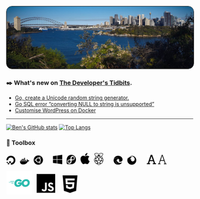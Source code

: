 <img src="https://github.com/bengarrett/bengarrett/blob/master/1500x500.jfif" alt="Sydney, Australia" style="border-radius:15px;border:1px solid black" />

### ✒️ What's new on [The Developer's Tidbits][tdt].

<!-- BLOG-POST-LIST:START -->
- [Go, create a Unicode random string generator.](http://devtidbits.com/2020/08/10/go-create-a-unicode-random-string-generator/)
- [Go SQL error “converting NULL to string is unsupported”](http://devtidbits.com/2020/08/03/go-sql-error-converting-null-to-string-is-unsupported/)
- [Customise WordPress on Docker](http://devtidbits.com/2019/11/02/customise-wordpress-on-docker/)
<!-- BLOG-POST-LIST:END -->

---

[![Ben's GitHub stats](https://github-readme-stats.vercel.app/api?username=bengarrett&count_private=true&show_icons=true&layout=compact&hide_title=true)](https://github.com/anuraghazra/github-readme-stats) [![Top Langs](https://github-readme-stats.vercel.app/api/top-langs/?username=bengarrett&layout=compact)](https://github.com/anuraghazra/github-readme-stats)

### 🔧 Toolbox

[<img alt="Digital Ocean logo" title="I host with Digital Ocean" width="25px" src="https://raw.githubusercontent.com/bengarrett/bengarrett/master/svg/digital-ocean.svg" />][digitalocean] &nbsp;
[<img alt="Docker logo" titme="I host with Docker containers" width="25px" src="https://raw.githubusercontent.com/bengarrett/bengarrett/master/svg/docker.svg" />][docker] &nbsp;
[<img alt="Ubuntu logo" titme="I host on Ubuntu Server" width="25px" src="https://raw.githubusercontent.com/bengarrett/bengarrett/master/svg/ubuntu.svg" />][ubuntu] &nbsp; &nbsp; &nbsp;
[<img alt="Windows logo" titme="I use Windows 10 as my daily driver." width="25px" src="https://raw.githubusercontent.com/bengarrett/bengarrett/master/svg/windows.svg" />][windows] &nbsp;
[<img alt="Fedora logo" titme="I use Fedora Desktop as my secondary system." width="25px" src="https://raw.githubusercontent.com/bengarrett/bengarrett/master/svg/fedora.svg" />][fedora] &nbsp;
[<img alt="Apple logo" titme="I use macOS while mobile." width="25px" src="https://raw.githubusercontent.com/bengarrett/bengarrett/master/svg/apple.svg" />][apple] &nbsp;
[<img alt="Raspberry Pi logo" titme="I blog about the Raspberry Pi" width="25px" src="https://raw.githubusercontent.com/bengarrett/bengarrett/master/svg/raspberry-pi.svg" />][raspberry-pi] &nbsp; &nbsp; &nbsp;
[<img alt="Edge logo" titme="Edge is my primary browser" width="25px" src="https://raw.githubusercontent.com/bengarrett/bengarrett/master/svg/edge.svg" />][edge] &nbsp;
[<img alt="Firefox logo" titme="Firefox is my development browser" width="25px" src="https://raw.githubusercontent.com/bengarrett/bengarrett/master/svg/firefox.svg" />][firefox] &nbsp; &nbsp; &nbsp;
[<img alt="Font logo" titme="Cascadia Code is my font of choice" width="25px" src="https://raw.githubusercontent.com/bengarrett/bengarrett/master/svg/font_reg.svg" />][cascadia]
[<img alt="Font logo" titme="FiraCode is my alternate font" width="25px" src="https://raw.githubusercontent.com/bengarrett/bengarrett/master/svg/font.svg" />][fira]

[<img alt="Go logo" titme="Go is my language of choice" width="70px" src="https://raw.githubusercontent.com/bengarrett/bengarrett/master/svg/Go-Logo_Aqua.svg" />][go] &nbsp;
[<img alt="JS logo" titme="I develope in native JS" width="50px" src="https://raw.githubusercontent.com/bengarrett/bengarrett/master/svg/js.svg" />][js] &nbsp; &nbsp;
[<img alt="HTML5 logo" titme="I develope with HTML5" width="40px" src="https://raw.githubusercontent.com/bengarrett/bengarrett/master/svg/html5.svg" />][html]

[cascadia]: https://github.com/microsoft/cascadia-code
[digitalocean]: https://m.do.co/c/a9270bdb9e74
[docker]: https://www.docker.com
[edge]: https://www.microsoft.com/en-us/edge
[fedora]: https://getfedora.org
[fira]: https://github.com/tonsky/FiraCode
[firefox]: https://www.mozilla.org/en-US/firefox
[go]: https://go.dev/
[html]: https://developer.mozilla.org/en-US/docs/Web/html
[js]: https://developer.mozilla.org/en-US/docs/Web/javascript
[raspberry-pi]: https://www.raspberrypi.org
[tdt]: https://devtidbits.com
[ubuntu]: https://ubuntu.com/server
[windows]: https://www.microsoft.com/en-au/windows
[apple]: https://www.apple.com
